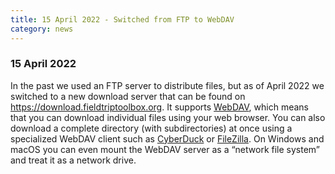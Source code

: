 ```yaml
---
title: 15 April 2022 - Switched from FTP to WebDAV
category: news
---
```


### 15 April 2022

In the past we used an FTP server to distribute files, but as of April 2022 we switched to a new download server that can be found on <https://download.fieldtriptoolbox.org>. It supports [WebDAV](https://en.wikipedia.org/wiki/WebDAV), which means that you can download individual files using your web browser. You can also download a complete directory (with subdirectories) at once using a specialized WebDAV client such as [CyberDuck](http://cyberduck.io/) or [FileZilla](http://filezilla-project.org/). On Windows and macOS you can even mount the WebDAV server as a “network file system” and treat it as a network drive.
